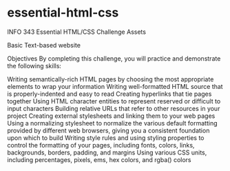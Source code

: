 essential-html-css
==================

INFO 343 Essential HTML/CSS Challenge Assets

Basic Text-based website

Objectives
By completing this challenge, you will practice and demonstrate the following skills:

Writing semantically-rich HTML pages by choosing the most appropriate elements to wrap your information
Writing well-formatted HTML source that is properly-indented and easy to read
Creating hyperlinks that tie pages together
Using HTML character entities to represent reserved or difficult to input characters
Building relative URLs that refer to other resources in your project
Creating external stylesheets and linking them to your web pages
Using a normalizing stylesheet to normalize the various default formatting provided by different web browsers, giving you a consistent foundation upon which to build
Writing style rules and using styling properties to control the formatting of your pages, including fonts, colors, links, backgrounds, borders, padding, and margins
Using various CSS units, including percentages, pixels, ems, hex colors, and rgba() colors
